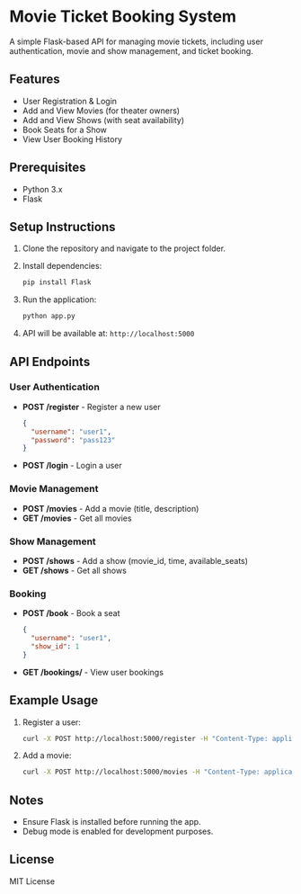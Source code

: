 # Movie Ticket Booking System

A simple Flask-based API for managing movie tickets, including user authentication, movie and show management, and ticket booking.

## Features
- User Registration & Login
- Add and View Movies (for theater owners)
- Add and View Shows (with seat availability)
- Book Seats for a Show
- View User Booking History

## Prerequisites
- Python 3.x
- Flask

## Setup Instructions
1. Clone the repository and navigate to the project folder.
2. Install dependencies:

    ```bash
    pip install Flask
    ```

3. Run the application:

    ```bash
    python app.py
    ```

4. API will be available at: `http://localhost:5000`

## API Endpoints

### User Authentication
- **POST /register** - Register a new user
    ```json
    {
      "username": "user1",
      "password": "pass123"
    }
    ```
- **POST /login** - Login a user

### Movie Management
- **POST /movies** - Add a movie (title, description)
- **GET /movies** - Get all movies

### Show Management
- **POST /shows** - Add a show (movie_id, time, available_seats)
- **GET /shows** - Get all shows

### Booking
- **POST /book** - Book a seat
    ```json
    {
      "username": "user1",
      "show_id": 1
    }
    ```

- **GET /bookings/<username>** - View user bookings

## Example Usage
1. Register a user:
    ```bash
    curl -X POST http://localhost:5000/register -H "Content-Type: application/json" -d '{"username": "user1", "password": "pass123"}'
    ```
2. Add a movie:
    ```bash
    curl -X POST http://localhost:5000/movies -H "Content-Type: application/json" -d '{"title": "Inception", "description": "Sci-fi thriller"}'
    ```

## Notes
- Ensure Flask is installed before running the app.
- Debug mode is enabled for development purposes.

## License
MIT License

